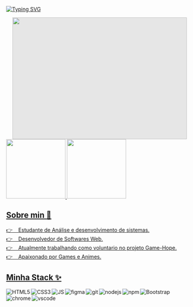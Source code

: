 [![Typing SVG](https://readme-typing-svg.herokuapp.com?font=Roboto&size=30&duration=3500&color=6833E4&lines=Hello+dev!+👋;Seja+Bem+Vindo;Me+chamo+Deivid+Adrian)](https://git.io/typing-svg)

<div align="center"> 
<img style="-webkit-user-select: none;margin: auto;cursor: zoom-in;background-color: hsl(0, 0%, 90%);" src="https://cdn.dribbble.com/users/1059583/screenshots/4171367/media/34e69eb61a7bd8dea1c957a8b82605a7.gif" width="471" height="328">
</div>

<div>
  <a href="https://github.com/Deividadrian">  
  <img height="160em" src="https://github-readme-stats.vercel.app/api?username=Deivid&show_icons=true&theme=tokyonight&include_all_commits=true&count_private=true&border_radius=8&hide_border=true&bg_color=2D333B"/>
  <img height="160em" src="https://github-readme-stats.vercel.app/api/top-langs/?username=carlosdancr&layout=compact&langs_count=7&theme=tokyonight&border_radius=8&hide_border=true&bg_color=2D333B"/>
</div>

## Sobre min 👤

👉 &nbsp; &nbsp;Estudante de Análise e desenvolvimento de sistemas.<br>
👉 &nbsp; &nbsp;Desenvolvedor de Softwares Web.<br>
👉 &nbsp; &nbsp;Atualmente trabalhando como voluntario no projeto Game-Hope.<br>
👉 &nbsp; &nbsp;Apaixonado por Games e Animes.<br>

## Minha Stack ✨

<img align="left" alt="HTML5" src="https://img.shields.io/badge/HTML5-E34F26?style=for-the-badge&logo=html5&logoColor=white" />
<img align="left" alt="CSS3" src="https://img.shields.io/badge/CSS3-1572B6?style=for-the-badge&logo=css3&logoColor=white" />
<img align="left" alt="JS" src="https://img.shields.io/badge/JavaScript-323330?style=for-the-badge&logo=javascript&logoColor=F7DF1E" />
<img align="left" alt="figma" src="https://img.shields.io/badge/Figma-F24E1E?style=for-the-badge&logo=figma&logoColor=white" />
<img align="left" alt="git" src="https://img.shields.io/badge/Git-F05032?style=for-the-badge&logo=git&logoColor=white" />
<img align="left" alt="nodejs" src="https://img.shields.io/badge/node.js%20-%2343853D.svg?&style=for-the-badge&logo=node.js&logoColor=white" />
<img align="left" alt="npm" src="https://img.shields.io/badge/npm-CB3837?style=for-the-badge&logo=npm&logoColor=white" />
<img align="left" alt="Bootstrap" src="https://img.shields.io/badge/Bootstrap-563D7C?style=for-the-badge&logo=bootstrap&logoColor=white" />
<img align="left" alt="chrome" src="https://img.shields.io/badge/Google_chrome-4285F4?style=for-the-badge&logo=Google-chrome&logoColor=white" />
<img align="left" alt="vscode" src="https://img.shields.io/badge/Visual_Studio_Code-0078D4?style=for-the-badge&logo=visual%20studio%20code&logoColor=white" />
<br>

<!--![snake gif](https://github.com/Deividadrian/Deividadrian/blob/output/github-contribution-grid-snake.svg) -->

